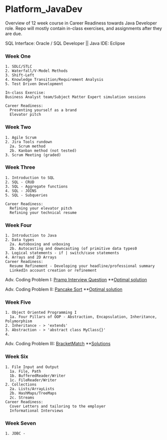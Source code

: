 # Platform_JavaDev
Overview of 12 week course in Career Readiness towards Java Developer role.
Repo will mostly contain in-class exercises, and assignments after they are due.

SQL Interface: Oracle / SQL Developer ||
Java IDE: Eclipse

### Week One
```
1. SDLC/STLC 
2. Waterfall/V-Model Methods
3. Shift-Left
4. Knowledge Transition/Requirement Analysis
5. Test Driven Development

In-class Exercise:
Business Analyst team/Subject Matter Expert simulation sessions

Career Readiness:
  Presenting yourself as a brand
  Elevator pitch
```
### Week Two
```
1. Agile Scrum
2. Jira Tools rundown
  2a. Scrum method
  2b. Kanban method (not tested)
3. Scrum Meeting (graded)
```
### Week Three
```
1. Introduction to SQL
2. SQL - CRUD
3. SQL - Aggregate functions
4. SQL - JOINS
5. SQL - Subqueries

Career Readiness:
  Refining your elevator pitch
  Refining your technical resume
```
### Week Four
```
1. Introduction to Java
2. Data types
  2a. Autoboxing and unboxing
  2b. Autocasting and downcasting (of primitive data types0
3. Logical statements - if | switch/case statements
4. Arrays and 2D Arrays
Career Readiness:
  Resume Refinement - Developing your headline/professional summary
  LinkedIn account creation or refinement
```
Adv. Coding Problem I: [Pramp Interview Question](InClassExercises/src/CodeChalleges/PrampInterviewQuestion.txt) **[Optimal solution](InClassExercises/src/CodeChallenges/PrampCodeChallenge.java) 

Adv. Coding Problem II: [Pancake Sort](InClassExercises/src/CodeChallenges/PancakeSort.txt) **[Optimal solution](InClassExercises/src/CodeChallenges/Pancake.java)
### Week Five
```
1. Object Oriented Programming I
  1a. Four Pillars of OOP - Abstraction, Encapsulation, Inheritance, Polymorphism
2. Inheritance - > 'extends'
3. Abstraction - > 'abstract class MyClass{}'
4.
```
Adv. Coding Problem III: [BracketMatch](InClassExercises/src/CodeChallenges/BracketMatch.txt) **[Solutions](InClassExercises/src/CodeChallenges/BracketMatch.java)

### Week Six
```
1. File Input and Output
  1a. File, Path
  1b. BufferedReader/Writer
  1c. FileReader/Writer
2. Collections
  2a. Lists/ArrayLists
  2b. HashMaps/TreeMaps
  2c. Streams
Career Readiness:
  Cover Letters and tailoring to the employer
  Informational Interviews
```
### Week Seven
```
1. JDBC -
```